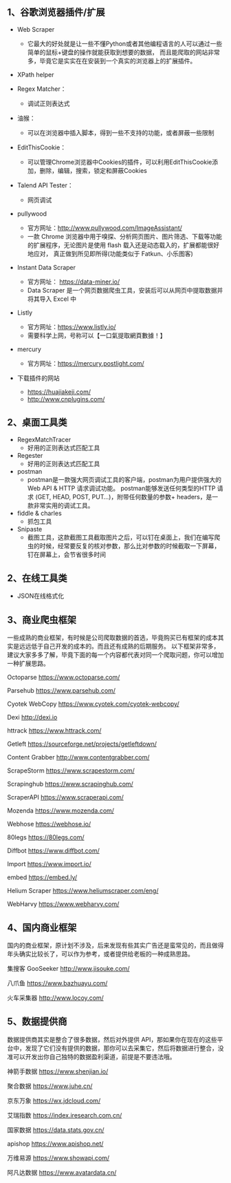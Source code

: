 ## 1、谷歌浏览器插件/扩展
- Web Scraper
    - 它最大的好处就是让一些不懂Python或者其他编程语言的人可以通过一些简单的鼠标+键盘的操作就能获取到想要的数据，
      而且能爬取的网站非常多，毕竟它是实实在在安装到一个真实的浏览器上的扩展插件。
- XPath helper
- Regex Matcher：
    - 调试正则表达式
- 油猴：
    - 可以在浏览器中插入脚本，得到一些不支持的功能，或者屏蔽一些限制
- EditThisCookie：
    - 可以管理Chrome浏览器中Cookies的插件，可以利用EditThisCookie添加，删除，编辑，搜索，锁定和屏蔽Cookies
- Talend API Tester：
    - 网页调试
- pullywood
    - 官方网址：http://www.pullywood.com/ImageAssistant/
    - 一款 Chrome 浏览器中用于嗅探、分析网页图片、图片筛选、下载等功能的扩展程序，无论图片是使用 flash 载入还是动态载入的，扩展都能很好地应对，
      真正做到所见即所得(功能类似于 Fatkun、小乐图客)
- Instant Data Scraper
    - 官方网址： https://data-miner.io/
    - Data Scraper 是一个网页数据爬虫工具，安装后可以从网页中提取数据并将其导入 Excel 中
- Listly
    - 官方网址：https://www.listly.io/
    - 需要科学上网，号称可以【一口氣提取網頁數據！】
- mercury
    - 官方网址：https://mercury.postlight.com/


- 下载插件的网站
    - https://huajiakeji.com/
    - http://www.cnplugins.com/
    
## 2、桌面工具类
- RegexMatchTracer
    - 好用的正则表达式匹配工具
- Regester
    - 好用的正则表达式匹配工具
- postman
    - postman是一款强大网页调试工具的客户端，postman为用户提供强大的 Web API & HTTP 请求调试功能。
      postman能够发送任何类型的HTTP 请求 (GET, HEAD, POST, PUT…)，附带任何数量的参数+ headers，是一款非常实用的调试工具。
- fiddle & charles
    - 抓包工具
- Snipaste
    - 截图工具，这款截图工具截取图片之后，可以钉在桌面上，我们在编写爬虫的时候，经常要反复的核对参数，那么比对参数的时候截取一下屏幕，钉在屏幕上，会节省很多时间
    
## 2、在线工具类
- JSON在线格式化


## 3、商业爬虫框架
一些成熟的商业框架，有时候是公司爬取数据的首选，毕竟购买已有框架的成本其实是远远低于自己开发的成本的。而且还有成熟的后期服务。
以下框架非常多，建议大家多多了解，毕竟下面的每一个内容都代表对同一个爬取问题，你可以增加一种扩展思路。

Octoparse https://www.octoparse.com/

Parsehub https://www.parsehub.com/

Cyotek WebCopy https://www.cyotek.com/cyotek-webcopy/

Dexi http://dexi.io

httrack https://www.httrack.com/

Getleft https://sourceforge.net/projects/getleftdown/

Content Grabber http://www.contentgrabber.com/

ScrapeStorm https://www.scrapestorm.com/

Scrapinghub https://www.scrapinghub.com/

ScraperAPI https://www.scraperapi.com/

Mozenda https://www.mozenda.com/

Webhose https://webhose.io/

80legs https://80legs.com/

Diffbot https://www.diffbot.com/

Import https://www.import.io/

embed https://embed.ly/

Helium Scraper https://www.heliumscraper.com/eng/

WebHarvy https://www.webharvy.com/

## 4、国内商业框架
国内的商业框架，原计划不涉及，后来发现有些其实广告还是蛮常见的，而且做得年头确实比较长了，可以作为参考，或者提供给老板的一种成熟思路。

集搜客 GooSeeker http://www.jisouke.com/

八爪鱼 https://www.bazhuayu.com/

火车采集器 http://www.locoy.com/

## 5、数据提供商
数据提供商其实是整合了很多数据，然后对外提供 API，那如果你在现在的这些平台中，发现了它们没有提供的数据，那你可以去采集它，然后将数据进行整合，没准可以开发出你自己独特的数据盈利渠道，前提是不要违法哦。

神箭手数据 https://www.shenjian.io/

聚合数据 https://www.juhe.cn/

京东万象 https://wx.jdcloud.com/

艾瑞指数 https://index.iresearch.com.cn/

国家数据 https://data.stats.gov.cn/

apishop https://www.apishop.net/

万维易源 https://www.showapi.com/

阿凡达数据 https://www.avatardata.cn/
      